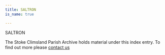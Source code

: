 ```yaml
---
title: SALTRON
is_name: true

---
```


SALTRON


The Stoke Climsland Parish Archive holds material under this index entry. To find out more please [contact us](/contact/)
